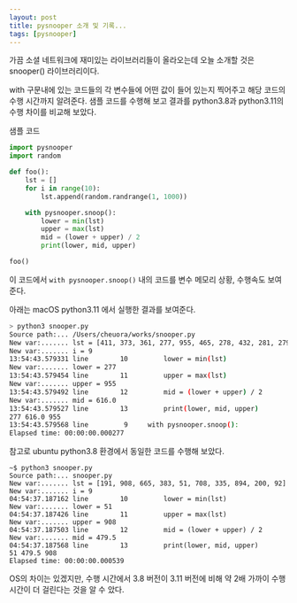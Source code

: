 ```yaml
---
layout: post
title: pysnooper 소개 및 기록...
tags: [pysnooper]
---
```


가끔 소셜 네트워크에 재미있는 라이브러리들이 올라오는데 오늘 소개할 것은 snooper() 라이브러리이다. 

with 구문내에 있는 코드들의 각 변수들에 어떤 값이 들어 있는지 찍어주고 해당 코드의 수행 시간까지 알려준다. 샘플 코드를 수행해 보고 결과를 python3.8과 python3.11의 수행 차이를 비교해 보았다. 

샘플 코드 

```python
import pysnooper
import random

def foo():
    lst = []
    for i in range(10):
        lst.append(random.randrange(1, 1000))

    with pysnooper.snoop():
        lower = min(lst)
        upper = max(lst)
        mid = (lower + upper) / 2
        print(lower, mid, upper)

foo()
```

이 코드에서 `with pysnooper.snoop()` 내의 코드를 변수 메모리 상황, 수행속도 보여준다. 

아래는 macOS python3.11 에서 실행한 결과를 보여준다.

```bash
> python3 snooper.py
Source path:... /Users/cheuora/works/snooper.py
New var:....... lst = [411, 373, 361, 277, 955, 465, 278, 432, 281, 279]
New var:....... i = 9
13:54:43.579331 line        10         lower = min(lst)
New var:....... lower = 277
13:54:43.579454 line        11         upper = max(lst)
New var:....... upper = 955
13:54:43.579492 line        12         mid = (lower + upper) / 2
New var:....... mid = 616.0
13:54:43.579527 line        13         print(lower, mid, upper)
277 616.0 955
13:54:43.579568 line         9     with pysnooper.snoop():
Elapsed time: 00:00:00.000277

```

참고로 ubuntu python3.8 환경에서 동일한 코드를 수행해 보았다. 

```
~$ python3 snooper.py
Source path:... snooper.py
New var:....... lst = [191, 908, 665, 383, 51, 708, 335, 894, 200, 92]
New var:....... i = 9
04:54:37.187162 line        10         lower = min(lst)
New var:....... lower = 51
04:54:37.187426 line        11         upper = max(lst)
New var:....... upper = 908
04:54:37.187503 line        12         mid = (lower + upper) / 2
New var:....... mid = 479.5
04:54:37.187568 line        13         print(lower, mid, upper)
51 479.5 908
Elapsed time: 00:00:00.000539
```

OS의 차이는 있겠지만, 수행 시간에서 3.8 버전이 3.11 버전에 비해 약 2배 가까이 수행시간이 더 걸린다는 것을 알 수 았다. 

